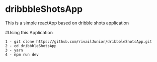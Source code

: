 # dribbbleShotsApp
This is a simple reactApp based on dribble shots application

#Using this Application
    
    1 - git clone https://github.com/rivailJunior/dribbbleShotsApp.git
    2 - cd dribbbleShotsApp
    3 - yarn 
    4 - npm run dev
